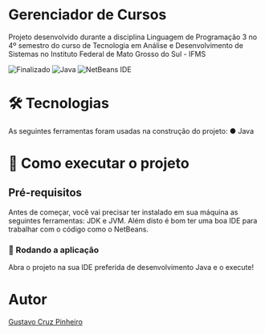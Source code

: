 # Gerenciador de Cursos

Projeto desenvolvido durante a disciplina Linguagem de Programação 3 no 4º semestro do curso de Tecnologia em Análise e Desenvolvimento de Sistemas no Instituto Federal de Mato Grosso do Sul - IFMS

![Finalizado](http://img.shields.io/static/v1?label=STATUS&message=FINALIZADO&color=GREEN&style=for-the-badge)
![Java](https://img.shields.io/badge/java-%23ED8B00.svg?style=for-the-badge&logo=openjdk&logoColor=white)
![NetBeans IDE](https://img.shields.io/badge/NetBeansIDE-1B6AC6.svg?style=for-the-badge&logo=apache-netbeans-ide&logoColor=white)

# 🛠 Tecnologias
As seguintes ferramentas foram usadas na construção do projeto:
● Java

# 🚀 Como executar o projeto

## Pré-requisitos
Antes de começar, você vai precisar ter instalado em sua máquina as seguintes ferramentas: JDK e JVM. Além disto é bom ter uma boa IDE para trabalhar com o código como o NetBeans.

### 🧭 Rodando a aplicação
Abra o projeto na sua IDE preferida de desenvolvimento Java e o execute!

# Autor
<a href="https://www.linkedin.com/in/gustavo-cruz-pinheiro-61b852217/"> Gustavo Cruz Pinheiro
